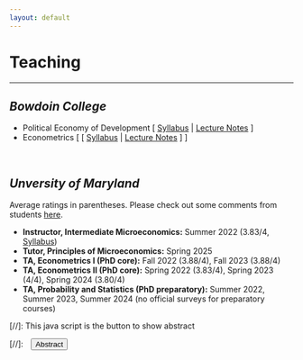 ```yaml
---
layout: default
---
```


# Teaching
-------------------------------------------
## _Bowdoin College_
- Political Economy of Development [ [Syllabus](/assets/pdfs/Econ_3510_Syllabus.pdf) | [Lecture Notes](https://github.com/laiwz/bowdoin_pedev) ]
- Econometrics [ [ [Syllabus](/assets/pdfs/Econ_3516_Syllabus.pdf) | [Lecture Notes](https://github.com/laiwz/bowdoin_metrics) ] ]

<br>

## _Unversity of Maryland_
Average ratings in parentheses. Please check out some comments from students [here](/assets/pdfs/students_comments.pdf).
- **Instructor, Intermediate Microeconomics:** Summer 2022 (3.83/4, [Syllabus](/assets/pdfs/ECON306_Summer1_2023_Syllabus.pdf/))
- **Tutor, Principles of Microeconomics:** Spring 2025
- **TA, Econometrics I (PhD core):** Fall 2022 (3.88/4), Fall 2023 (3.88/4)
- **TA, Econometrics II (PhD core):** Spring 2022 (3.83/4), Spring 2023 (4/4), Spring 2024 (3.80/4)
- **TA, Probability and Statistics (PhD preparatory):** Summer 2022, Summer 2023, Summer 2024 (no official surveys for preparatory courses)

[//]: This java script is the button to show abstract
<script>
 function visib(id) {
  var x = document.getElementById(id);
  if (x.style.display === "block") {
    x.style.display = "none";
  } else {
    x.style.display = "block";
  }
}
</script>

[//]:&emsp;<button onclick="visib('polariz')" class="btn btn--inverse btn--small">Abstract</button>

